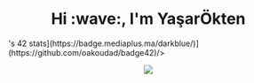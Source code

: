 <h1 align="center">Hi :wave:, I'm YaşarÖkten</h1>
<p [![<username>'s 42 stats](https://badge.mediaplus.ma/darkblue/<username>)](https://github.com/oakoudad/badge42)/></p>
<p align="center"><img src="https://badge42.vercel.app/api/v2/cld10ke9s00160fi83w4ion0x/stats?cursusId=21&coalitionId=229"/></p>
